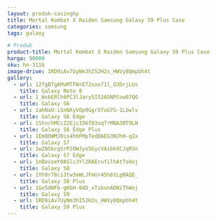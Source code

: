 ```yaml
---
layout: produk-casinghp
title: Mortal Kombat X Raiden Samsung Galaxy S9 Plus Case
categories: samsung
tags: galaxy

# Produk
product-title: Mortal Kombat X Raiden Samsung Galaxy S9 Plus Case
harga: 90000
sku: hn-3116
image-drive: 1RD9iAv7UyNm3hI52H2s_HWVy8Qmpbh4t
gallery:
  - url: 12fgBTgAMuMTFWrE72sox71l_Q3DrjLUs
    title: Galaxy Note 8
  - url: 1_WvbERlh6PC3lJary5I52ASNPCow07QO
    title: Galaxy S6
  - url: 1ahNaU-iSnNXyVOp9GgrXfuG7G-1Lbwlv
    title: Galaxy S6 Edge
  - url: 1StnchMCcZ2Ejc336f83xqTrMBA3BT9LN
    title: Galaxy S6 Edge Plus
  - url: 1EmOOWMJ0is4hbFMpTedDAEG3NJhH-qIx
    title: Galaxy S7
  - url: 1wZN5kcgSrP2OWJyo5GycVAibkXCJqRSn
    title: Galaxy S7 Edge
  - url: 1nBovseY0ASlc3Yl2RAErufilhAtTsHoj
    title: Galaxy S8
  - url: 1Yh9r78ci3tw3eWLJFmUr45h6tLgRAQE_
    title: Galaxy S8 Plus
  - url: 1Go5dWFb-gKbH-84D_xTsbunADNiThWoj
    title: Galaxy S9
  - url: 1RD9iAv7UyNm3hI52H2s_HWVy8Qmpbh4t
    title: Galaxy S9 Plus
---
```

